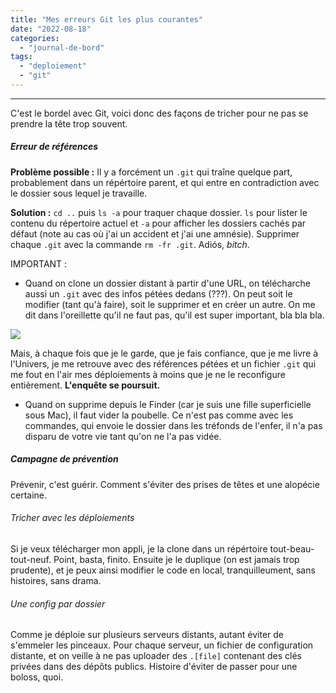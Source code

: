 ```yaml
---
title: "Mes erreurs Git les plus courantes"
date: "2022-08-18"
categories: 
  - "journal-de-bord"
tags: 
  - "deploiement"
  - "git"
---
```


* * *

C'est le bordel avec Git, voici donc des façons de tricher pour ne pas se prendre la tête trop souvent.

##### Erreur de références

**Problème possible :** Il y a forcément un `.git` qui traîne quelque part, probablement dans un répértoire parent, et qui entre en contradiction avec le dossier sous lequel je travaille. 

**Solution :** `cd ..` puis `ls -a` pour traquer chaque dossier. `ls` pour lister le contenu du répertoire actuel et `-a` pour afficher les dossiers cachés par défaut (note au cas où j'ai un accident et j'ai une amnésie). Supprimer chaque `.git` avec la commande `rm -fr .git`. Adiós, _bitch_.

IMPORTANT :

- Quand on clone un dossier distant à partir d'une URL, on télécharche aussi un `.git` avec des infos pétées dedans (???). On peut soit le modifier (tant qu'à faire), soit le supprimer et en créer un autre. On me dit dans l'oreillette qu'il ne faut pas, qu'il est super important, bla bla bla.  
    

![](https://juliamarch.com/wp-content/uploads/2022/08/o-rly.webp)

Mais, à chaque fois que je le garde, que je fais confiance, que je me livre à l'Univers, je me retrouve avec des références pétées et un fichier `.git` qui me fout en l'air mes déploiements à moins que je ne le reconfigure entièrement. **L'enquête se poursuit.**

- Quand on supprime depuis le Finder (car je suis une fille superficielle sous Mac), il faut vider la poubelle. Ce n'est pas comme avec les commandes, qui envoie le dossier dans les tréfonds de l'enfer, il n'a pas disparu de votre vie tant qu'on ne l'a pas vidée.

##### Campagne de prévention

Prévenir, c'est guérir. Comment s'éviter des prises de têtes et une alopécie certaine.

###### Tricher avec les déploiements

Si je veux télécharger mon appli, je la clone dans un répértoire tout-beau-tout-neuf. Point, basta, finito. Ensuite je le duplique (on est jamais trop prudente), et je peux ainsi modifier le code en local, tranquilleument, sans histoires, sans drama.

###### Une config par dossier

Comme je déploie sur plusieurs serveurs distants, autant éviter de s'emmeler les pinceaux. Pour chaque serveur, un fichier de configuration distante, et on veille à ne pas uploader des `.[file]` contenant des clés privées dans des dépôts publics. Histoire d'éviter de passer pour une boloss, quoi.
